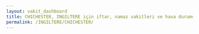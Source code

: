 ```yaml
---
layout: vakit_dashboard
title: CHICHESTER, INGILTERE için iftar, namaz vakitleri ve hava durumu - ilçe/eyalet seç
permalink: /INGILTERE/CHICHESTER/
---
```


<script type="text/javascript">
  var GLOBAL_COUNTRY = 'INGILTERE';
  var GLOBAL_CITY = 'CHICHESTER';
  var GLOBAL_STATE = '';
  var lat = 72;
  var lon = 21;
</script>
